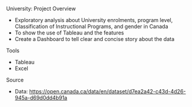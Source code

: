 University: Project Overview

* Exploratory analysis about University enrolments, program level, Classification of Instructional Programs, and gender in Canada
* To show the use of Tableau and the features
* Create a Dashboard to tell clear and concise story about the data



Tools
* Tableau
* Excel


Source
* Data: https://open.canada.ca/data/en/dataset/d7ea2a42-c43d-4d26-945a-d69d0dd4b91a
